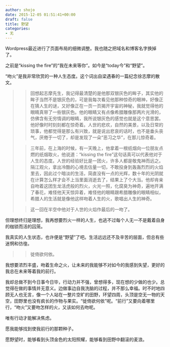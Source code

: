 ```yaml
---
author: shojo
date: 2015-12-05 01:51:41+00:00
draft: false
title: 野望
categories:
- 无
---
```


Wordpress最近进行了页面布局的细微调整。我也随之把域名和博客名字换掉了。

之前是“kissing the fire”的“我在未来等你”。如今是“today今”和“野望”。

“吻火”是我非常欣赏的一种人生态度。这个词出自梁遇春的一篇纪念徐志摩的散文。



<blockquote>

> 
> 回想起志摩先生，我记得最清楚的是他那双银灰色的眸子，其实他的眸子当然不是银灰色的，可是我每次看见他那种惊奇的眼神，好像正在猜人生的谜，又好像正在一页一页揭开宇宙的神秘，我就觉得他的眼睛真带了一些银灰色。他的眼睛又有点像希腊雕像那两片光滑的，仿佛含有无穷情调的眼睛，我所说银灰色的感觉也就是这个意思罢。他好像时时刻刻都在惊奇着。人世的悲欢，自然的美景，以及日常的琐事，他都觉得是那么有兴致，就是说出悲哀的话时，也不是垂头丧气，厌倦于一切了，却是发现了一朵“恶习之华”，在那儿惊奇着。
> 
> 

> 
> 三年前，在上海的时候，有一天晚上，他拿着一根纸烟向一位朋友点燃的纸烟取火，他说道：“kissing the fire”这句话真可以代表他对于人生的态度。人世的经验好比是一团火，许多人都是敬鬼神而远之。隔江观火，拿出冷酷的心境去估量一切，不敢投身到轰轰烈烈的火焰里去，因此过个暗淡的生活，简直没有一点的光辉，数十年的光阴就在计算怎么样才会不上当里面消逝去了，结果上了个大当。他却肯亲自吻着这团生龙活虎般的烈火，火光一照，化腐臭为神奇，遍地开满了春花，难怪他天天惊异着，难怪他的眼睛跟希腊雕像的眼睛相似，希腊人的生活就是像他这样吻着人生的火，歌唱出人生的神奇。
> 
> 

> 
> 这一回在半空中他对于人世的火焰作最后的一吻了。
> 
> </blockquote>





但理想终归是理想，我再想要烈火一样的人生，也逃不过每个人无一不是戴着自身的枷锁而活的囚笼。





我真实的人生状态，也许便是“野望”了吧。生活远远还不及辛苦的层面，但总有些迷惘和彷徨。





<blockquote>

> 
> 徙倚欲何依。
> 
> </blockquote>





我想要浓烈丰盛，吻着生命之火，让未来的我能够不对如今的我感到失望，更好的我总在未来等着我的前行。





我却总做不到今日事今日毕，行动力并不强，曾想得多，现在想的少做的也少。总觉得在做的事情并无意义。边做事边自我洗脑的过程，并不那么幸福。时不时地四顾无人也无言，像一个人站在一整片空旷的田野，环望四周，头顶是空无一物的天空，田野里也没有疯长的作物与果实。“徙倚欲何依”呢。“前行”又要向着哪里行，“吻火”又要吻怎样的火，又该如何去吻呢。





唯有行动才能解决焦虑。





愿我能够找到使我前行的那颗种子。





愿野望时，能够看到头顶金色的太阳照耀，能够看到田野中翻滚的麦浪。
















